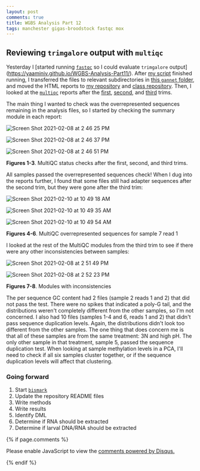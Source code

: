 ```yaml
---
layout: post
comments: true
title: WGBS Analysis Part 12
tags: manchester gigas-broodstock fastqc mox
---
```


## Reviewing `trimgalore` output with `multiqc`

Yesterday I [started running [`fastqc`](https://www.bioinformatics.babraham.ac.uk/projects/fastqc/) so I could evaluate `trimgalore` output](https://yaaminiv.github.io/WGBS-Analysis-Part11/). After [my script](https://github.com/RobertsLab/project-gigas-oa-meth/blob/master/code/03-fastqc.sh) finished running, I transferred the files to relevant subdirectories in [this `gannet` folder](https://gannet.fish.washington.edu/spartina/project-gigas-oa-meth/output/trimgalore/), and moved the HTML reports to [my repository](https://github.com/RobertsLab/project-gigas-oa-meth/tree/master/output/02-trimgalore) and [class repository](https://github.com/fish546-2021/yaamini-gigas/tree/main/output/Manchester_01-trimgalore). Then, I looked at the [`multiqc`](https://multiqc.info/) reports after the [first](https://gannet.fish.washington.edu/spartina/project-gigas-oa-meth/output/trimgalore/01-abundant-adapters/multiqc_report_3.html), [second](https://gannet.fish.washington.edu/spartina/project-gigas-oa-meth/output/trimgalore/02-remaining-adapters/multiqc_report_4.html), and [third](https://gannet.fish.washington.edu/spartina/project-gigas-oa-meth/output/trimgalore/03-poly-G/multiqc_report_5.html) trims.

The main thing I wanted to check was the overrepresented sequences remaining in the analysis files, so I started by checking the summary module in each report:

![Screen Shot 2021-02-08 at 2 46 25 PM](https://user-images.githubusercontent.com/22335838/107544587-3d654e00-6b7f-11eb-9983-ab7485dd8b29.png)

![Screen Shot 2021-02-08 at 2 46 37 PM](https://user-images.githubusercontent.com/22335838/107544593-3e967b00-6b7f-11eb-84aa-792da00688dd.png)

![Screen Shot 2021-02-08 at 2 46 51 PM](https://user-images.githubusercontent.com/22335838/107544597-3f2f1180-6b7f-11eb-9a1e-69d5c00d5f91.png)

**Figures 1-3**. MultiQC status checks after the first, second, and third trims.

All samples passed the overrepresented sequences check! When I dug into the reports further, I found that some files still had adapter sequences after the second trim, but they were gone after the third trim:

![Screen Shot 2021-02-10 at 10 49 18 AM](https://user-images.githubusercontent.com/22335838/107557062-fd599780-6b8d-11eb-8280-477f209a1082.png)

![Screen Shot 2021-02-10 at 10 49 35 AM](https://user-images.githubusercontent.com/22335838/107557064-fdf22e00-6b8d-11eb-9cb7-499354449c1d.png)

![Screen Shot 2021-02-10 at 10 49 54 AM](https://user-images.githubusercontent.com/22335838/107557066-fe8ac480-6b8d-11eb-8582-a8d774666332.png)

**Figures 4-6**. MultiQC overrepresented sequences for sample 7 read 1

I looked at the rest of the MultiQC modules from the third trim to see if there were any other inconsistencies between samples:

![Screen Shot 2021-02-08 at 2 51 49 PM](https://user-images.githubusercontent.com/22335838/107544600-3fc7a800-6b7f-11eb-9bb5-1171ceffdace.png)

![Screen Shot 2021-02-08 at 2 52 23 PM](https://user-images.githubusercontent.com/22335838/107544602-3fc7a800-6b7f-11eb-9130-02c8ad5c4e36.png)

**Figures 7-8**. Modules with inconsistencies

The per sequence GC content had 2 files (sample 2 reads 1 and 2) that did not pass the test. There were no spikes that indicated a poly-G tail, and the distributions weren't completely different from the other samples, so I'm not concerned. I also had 10 files (samples 1-4 and 6, reads 1 and 2) that didn't pass sequence duplication levels. Again, the distributions didn't look too different from the other samples. The one thing that does concern me is that all of these samples are from the same treatment: 3N and high pH. The only other sample in that treatment, sample 5, passed the sequence duplication test. When looking at sample methylation levels in a PCA, I'll need to check if all six samples cluster together, or if the sequence duplication levels will affect that clustering.

### Going forward

1. Start [`bismark`](https://github.com/FelixKrueger/Bismark)
2. Update the repository README files
2. Write methods
3. Write results
3. Identify DML
2. Determine if RNA should be extracted
3. Determine if larval DNA/RNA should be extracted

{% if page.comments %}

<div id="disqus_thread"></div>
<script>

/**
*  RECOMMENDED CONFIGURATION VARIABLES: EDIT AND UNCOMMENT THE SECTION BELOW TO INSERT DYNAMIC VALUES FROM YOUR PLATFORM OR CMS.
*  LEARN WHY DEFINING THESE VARIABLES IS IMPORTANT: https://disqus.com/admin/universalcode/#configuration-variables*/
/*
var disqus_config = function () {
this.page.url = PAGE_URL;  // Replace PAGE_URL with your page's canonical URL variable
this.page.identifier = PAGE_IDENTIFIER; // Replace PAGE_IDENTIFIER with your page's unique identifier variable
};
*/
(function() { // DON'T EDIT BELOW THIS LINE
var d = document, s = d.createElement('script');
s.src = 'https://the-responsible-grad-student.disqus.com/embed.js';
s.setAttribute('data-timestamp', +new Date());
(d.head || d.body).appendChild(s);
})();
</script>
<noscript>Please enable JavaScript to view the <a href="https://disqus.com/?ref_noscript">comments powered by Disqus.</a></noscript>

{% endif %}

<script id="dsq-count-scr" src="//the-responsible-grad-student.disqus.com/count.js" async></script>
